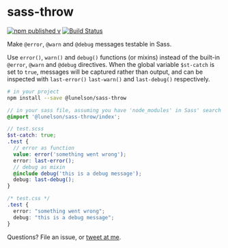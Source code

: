 # sass-throw

[![npm published v](https://img.shields.io/npm/v/@lunelson/sass-throw.svg)]()
[![Build Status](https://travis-ci.org/lunelson/sass-throw.svg?branch=master)](https://travis-ci.org/lunelson/sass-throw)

Make `@error`, `@warn` and `@debug` messages testable in Sass.

Use `error()`, `warn()` and `debug()` functions (or mixins) instead of the built-in `@error`, `@warn` and `@debug` directives. When the global variable `$st-catch` is set to `true`, messages will be captured rather than output, and can be inspected with `last-error()` `last-warn()` and `last-debug()` respectively.

```sh
# in your project
npm install --save @lunelson/sass-throw
```
```scss
// in your sass file, assuming you have 'node_modules' in Sass' search path
@import '@lunelson/sass-throw/index';
```
```scss
// test.scss
$st-catch: true;
.test {
  // error as function
  value: error('something went wrong');
  error: last-error();
  // debug as mixin
  @include debug('this is a debug message');
  debug: last-debug();
}
```
```css
/* test.css */
.test {
  error: "something went wrong";
  debug: "this is a debug message";
}
```

Questions? File an issue, or [tweet at me](https://twitter.com/lunelson).
